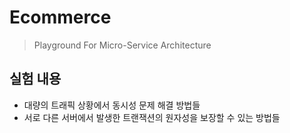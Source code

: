 # Ecommerce

> Playground For Micro-Service Architecture

## 실험 내용

- 대량의 트래픽 상황에서 동시성 문제 해결 방법들
- 서로 다른 서버에서 발생한 트랜잭션의 원자성을 보장할 수 있는 방법들
